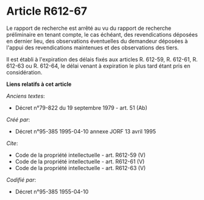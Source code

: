 # Article R612-67

Le rapport de recherche est arrêté au vu du rapport de recherche préliminaire en tenant compte, le cas échéant, des
revendications déposées en dernier lieu, des observations éventuelles du demandeur déposées à l'appui des revendications
maintenues et des observations des tiers. 

Il est établi à l'expiration des délais fixés aux articles R. 612-59, R. 612-61, 
R. 612-63 ou R. 612-64, le délai venant à expiration le plus tard étant pris en considération.

**Liens relatifs à cet article**

_Anciens textes_:

  - Décret n°79-822 du 19 septembre 1979 - art. 51 (Ab)

_Créé par_:

  - Décret n°95-385 1995-04-10 annexe JORF 13 avril 1995

_Cite_:

  - Code de la propriété intellectuelle - art. R612-59 (V)
  - Code de la propriété intellectuelle - art. R612-61 (V)
  - Code de la propriété intellectuelle - art. R612-63 (V)

_Codifié par_:

  - Décret n°95-385 1955-04-10
